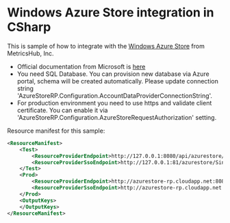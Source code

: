 # Windows Azure Store integration in CSharp #

This is sample of how to integrate with the [Windows Azure Store](http://www.windowsazure.com/en-us/store/overview/) from MetricsHub, Inc.

- Official documentation from Microsoft is [here](https://github.com/WindowsAzure/azure-resource-provider-sdk)
- You need SQL Database. You can provision new database via Azure portal, schema will be created automatically. Please update connection string 'AzureStoreRP.Configuration.AccountDataProviderConnectionString'.
- For production environment you need to use https and validate client certificate. You can enable it via 'AzureStoreRP.Configuration.AzureStoreRequestAuthorization' setting.

Resource manifest for this sample:

```xml
<ResourceManifest>
    <Test>
        <ResourceProviderEndpoint>http://127.0.0.1:8080/api/azurestore/</ResourceProviderEndpoint>
        <ResourceProviderSsoEndpoint>http://127.0.0.1:81/azurestore/SingleSignOn</ResourceProviderSsoEndpoint>
    </Test>
    <Prod>
        <ResourceProviderEndpoint>http://azurestore-rp.cloudapp.net:8080/api/azurestore/</ResourceProviderEndpoint>
        <ResourceProviderSsoEndpoint>http://azurestore-rp.cloudapp.net:80/azurestore/SingleSignOn</ResourceProviderSsoEndpoint>
    </Prod>
    <OutputKeys>
    </OutputKeys>
</ResourceManifest>
```
